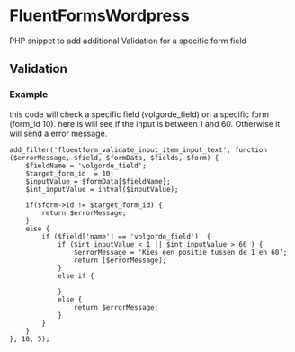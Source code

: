 # FluentFormsWordpress
PHP snippet to add additional Validation for a specific form field 

## Validation
### Example

this code will check a specific field (volgorde_field) on a specific form (form_id 10).
here is will see if the input is between 1 and 60. Otherwise it will send a error message.
```
add_filter('fluentform_validate_input_item_input_text', function ($errorMessage, $field, $formData, $fields, $form) {
	$fieldName = 'volgorde_field';
	$target_form_id  = 10;
	$inputValue = $formData[$fieldName];
	$int_inputValue = intval($inputValue);
	
	if($form->id != $target_form_id) { 
		return $errorMessage; 
	}
   	else {
		if ($field['name'] == 'volgorde_field')  {
			if ($int_inputValue < 1 || $int_inputValue > 60 ) {
				$errorMessage = 'Kies een positie tussen de 1 en 60';
				return [$errorMessage];
			}
			else if {
				
			}
			else {
				return $errorMessage;
			}
		}
	}
}, 10, 5);
```
